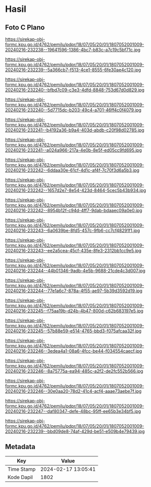 # Hasil

## Foto C Plano

https://sirekap-obj-formc.kpu.go.id/4762/pemilu/pdpr/18/07/05/20/01/1807052001009-20240216-232238--19641596-1386-4bc7-b83c-a7c19c5bf71c.jpg

https://sirekap-obj-formc.kpu.go.id/4762/pemilu/pdpr/18/07/05/20/01/1807052001009-20240216-232239--5a366cb7-f513-4ce1-8555-6fe30ae4c120.jpg

https://sirekap-obj-formc.kpu.go.id/4762/pemilu/pdpr/18/07/05/20/01/1807052001009-20240216-232240--bfbd7c09-c3e3-4dfd-8848-753d67d0d829.jpg

https://sirekap-obj-formc.kpu.go.id/4762/pemilu/pdpr/18/07/05/20/01/1807052001009-20240216-232240--5d7715dc-b203-49c4-a701-46ff4c0f4079.jpg

https://sirekap-obj-formc.kpu.go.id/4762/pemilu/pdpr/18/07/05/20/01/1807052001009-20240216-232241--b4192a36-b9a4-403d-abdb-c20f98d02785.jpg

https://sirekap-obj-formc.kpu.go.id/4762/pemilu/pdpr/18/07/05/20/01/1807052001009-20240216-232241--a024a966-217a-4e0b-8e5f-ed05cc9fd695.jpg

https://sirekap-obj-formc.kpu.go.id/4762/pemilu/pdpr/18/07/05/20/01/1807052001009-20240216-232242--6ddaa30e-61cf-4d1c-af4f-7c70f3d6a5b3.jpg

https://sirekap-obj-formc.kpu.go.id/4762/pemilu/pdpr/18/07/05/20/01/1807052001009-20240216-232242--1657d2e7-8e54-423d-8464-5cec5b43b934.jpg

https://sirekap-obj-formc.kpu.go.id/4762/pemilu/pdpr/18/07/05/20/01/1807052001009-20240216-232242--8954b12f-c94d-4ff7-9dab-bdaaec09a0e0.jpg

https://sirekap-obj-formc.kpu.go.id/4762/pemilu/pdpr/18/07/05/20/01/1807052001009-20240216-232243--6a0639be-8fd5-457c-9fb6-cc7cf48291f1.jpg

https://sirekap-obj-formc.kpu.go.id/4762/pemilu/pdpr/18/07/05/20/01/1807052001009-20240216-232243--ee2a5cea-45cf-435e-8fe3-2312bb1cc9e5.jpg

https://sirekap-obj-formc.kpu.go.id/4762/pemilu/pdpr/18/07/05/20/01/1807052001009-20240216-232244--44b01346-9adb-4e5b-9688-21cde4c3d007.jpg

https://sirekap-obj-formc.kpu.go.id/4762/pemilu/pdpr/18/07/05/20/01/1807052001009-20240216-232244--77e1a6c7-878a-4f55-ae97-5b39d3592d19.jpg

https://sirekap-obj-formc.kpu.go.id/4762/pemilu/pdpr/18/07/05/20/01/1807052001009-20240216-232245--f75aa19b-d24b-4b47-800d-c62b683197e5.jpg

https://sirekap-obj-formc.kpu.go.id/4762/pemilu/pdpr/18/07/05/20/01/1807052001009-20240216-232245--57b88e59-e514-4765-bbd3-f075afcaa32f.jpg

https://sirekap-obj-formc.kpu.go.id/4762/pemilu/pdpr/18/07/05/20/01/1807052001009-20240216-232246--3edea4a1-08a6-4fcc-be44-f034554caecf.jpg

https://sirekap-obj-formc.kpu.go.id/4762/pemilu/pdpr/18/07/05/20/01/1807052001009-20240216-232246--8a75775a-ea94-485c-a2f2-de2fc552b566.jpg

https://sirekap-obj-formc.kpu.go.id/4762/pemilu/pdpr/18/07/05/20/01/1807052001009-20240216-232246--30e0aa20-78d2-41c4-acf4-aaae73aebe7f.jpg

https://sirekap-obj-formc.kpu.go.id/4762/pemilu/pdpr/18/07/05/20/01/1807052001009-20240216-232247--daf80347-defe-48bc-95ff-ee65b3e34bf5.jpg

https://sirekap-obj-formc.kpu.go.id/4762/pemilu/pdpr/18/07/05/20/01/1807052001009-20240216-232239--bbd09de8-74af-429d-be51-e509b4e79439.jpg


## Metadata

| Key        | Value               |
| ---------- | ------------------- |
| Time Stamp | 2024-02-17 13:05:41 |
| Kode Dapil | 1802                |



